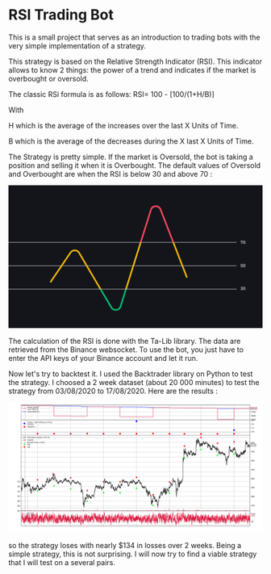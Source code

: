 # RSI Trading Bot

This is a small project that serves as an introduction to trading bots with the very simple implementation of a strategy. 

This strategy is based on the Relative Strength Indicator (RSI). This indicator allows to know 2 things: the power of a trend and indicates if the market is overbought or oversold.

The classic RSi formula is as follows: RSI= 100 - [100/(1+H/B)]

With

H which is the average of the increases over the last X Units of Time.

B which is the average of the decreases during the X last X Units of Time.

The Strategy is pretty simple. If the market is Oversold, the bot is taking a position and selling it when it is Overbought. The default values of Oversold and Overbought are when the RSI is below 30 and above 70 :

<p align="center">
  <img src="imgs/RSI_strategy.png"/>
</p>

The calculation of the RSI is done with the Ta-Lib library. The data are retrieved from the Binance websocket. To use the bot, you just have to enter the API keys of your Binance account and let it run.

Now let's try to backtest it. 
I used the Backtrader library on Python to test the strategy. I choosed a 2 week dataset (about 20 000 minutes) to test the strategy from 03/08/2020 to 17/08/2020.
Here are the results :
<p align="center">
  <img src="imgs/Backtest_Result_ETH.png"/>
</p>
so the strategy loses with nearly $134 in losses over 2 weeks. Being a simple strategy, this is not surprising. I will now try to find a viable strategy that I will test on a several pairs.
